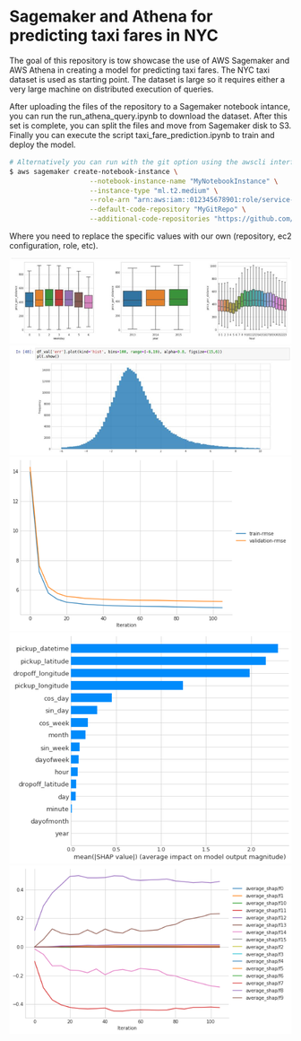 # Sagemaker and Athena for predicting taxi fares in NYC

The goal of this repository is tow showcase the use of AWS Sagemaker and AWS Athena in creating a model for predicting taxi fares.
The NYC taxi dataset is used as starting point. The dataset is large so it requires either a very large machine on distributed
execution of queries. 

After uploading the files of the repository to a Sagemaker notebook intance, you can run the run_athena_query.ipynb to download the dataset.
After this set is complete, you can split the files and move from Sagemaker disk to S3. 
Finally you can execute the script taxi_fare_prediction.ipynb to train and deploy the model. 

```bash
# Alternatively you can run with the git option using the awscli interface: 
$ aws sagemaker create-notebook-instance \
                    --notebook-instance-name "MyNotebookInstance" \
                    --instance-type "ml.t2.medium" \
                    --role-arn "arn:aws:iam::012345678901:role/service-role/AmazonSageMaker-ExecutionRole-20181129T121390" \
                    --default-code-repository "MyGitRepo" \
                    --additional-code-repositories "https://github.com/AndreasMerentitis/Sagemaker-Athena-NYC-taxi"
```

Where you need to replace the specific values with our own (repository, ec2 configuration, role, etc).

![relative path 1](/feature_exploration.jpeg?raw=true "feature_exploration.jpeg")
![relative path 2](/residuals.jpeg?raw=true "residuals.jpeg")
![relative path 3](/validation_error.png?raw=true "validation_error.png")
![relative path 4](/taxi_features.png?raw=true "taxi_features.png")
![relative path 5](/shap_feature_importance.png?raw=true "shap_feature_importance.png")


